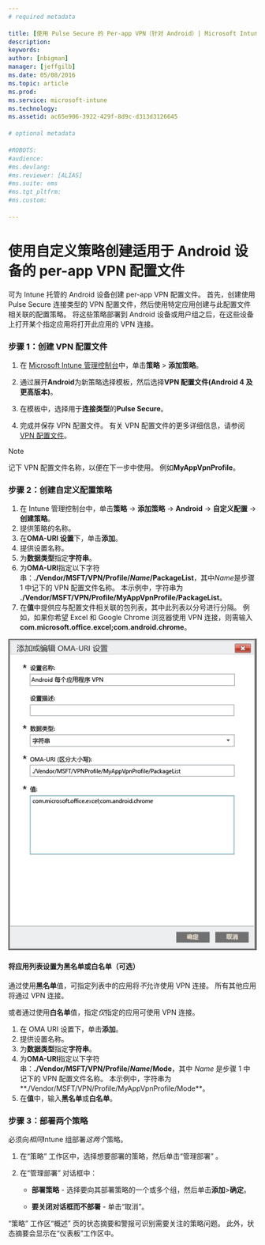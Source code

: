 ```yaml
---
# required metadata

title: [使用 Pulse Secure 的 Per-app VPN（针对 Android）| Microsoft Intune]
description:
keywords:
author: [nbigman]
manager: [jeffgilb]
ms.date: 05/08/2016
ms.topic: article
ms.prod:
ms.service: microsoft-intune
ms.technology:
ms.assetid: ac65e906-3922-429f-8d9c-d313d3126645

# optional metadata

#ROBOTS:
#audience:
#ms.devlang:
#ms.reviewer: [ALIAS]
#ms.suite: ems
#ms.tgt_pltfrm:
#ms.custom:

---
```


# 使用自定义策略创建适用于 Android 设备的 per-app VPN 配置文件

可为 Intune 托管的 Android 设备创建 per-app VPN 配置文件。 首先，创建使用 Pulse Secure 连接类型的 VPN 配置文件，然后使用特定应用创建与此配置文件相关联的配置策略。 将这些策略部署到 Android 设备或用户组之后，在这些设备上打开某个指定应用将打开此应用的 VPN 连接。 

### 步骤 1：创建 VPN 配置文件

1. 在 [Microsoft Intune 管理控制台](https://manage.microsoft.com)中，单击**策略**  >  **添加策略**。
2. 通过展开**Android**为新策略选择模板，然后选择**VPN 配置文件(Android 4 及更高版本)**。

3. 在模板中，选择用于**连接类型**的**Pulse Secure**。
4. 完成并保存 VPN 配置文件。 有关 VPN 配置文件的更多详细信息，请参阅 [VPN 配置文件](Help%20users%20connect%20to%20their%20work%20using%20VPN%20profiles%20with%20Microsoft%20Intune.md)。

> [!NOTE]
记下 VPN 配置文件名称，以便在下一步中使用。 例如**MyAppVpnProfile**。
   
### 步骤 2：创建自定义配置策略
    
   1. 在 Intune 管理控制台中，单击**策略**  ->  **添加策略**  ->  **Android**  -> **自定义配置**  -> **创建策略**。
   2. 提供策略的名称。
   3. 在**OMA-URI 设置**下，单击**添加**。
   4. 提供设置名称。
   5. 为**数据类型**指定**字符串**。
   6. 为**OMA-URI**指定以下字符串：**./Vendor/MSFT/VPN/Profile/*Name*/PackageList**，其中*Name*是步骤 1 中记下的 VPN 配置文件名称。 本示例中，字符串为 **./Vendor/MSFT/VPN/Profile/MyAppVpnProfile/PackageList**。
   7.   在**值**中提供应与配置文件相关联的包列表，其中此列表以分号进行分隔。  例如，如果你希望 Excel 和 Google Chrome 浏览器使用 VPN 连接，则需输入**com.microsoft.office.excel;com.android.chrome**。
  

   ![Android per-app VPN 自定义策略示例](..\media\android_per_app_vpn_oma_uri.png) 
#### 将应用列表设置为黑名单或白名单（可选）
通过使用**黑名单**值，可指定列表中的应用将*不*允许使用 VPN 连接。  所有其他应用将通过 VPN 连接。

或者通过使用**白名单**值，指定*仅*指定的应用可使用 VPN 连接。
 

1.  在 OMA URI 设置下，单击**添加**。
2.  提供设置名称。
3.  为**数据类型**指定**字符串**。
4.  为**OMA-URI**指定以下字符串：**./Vendor/MSFT/VPN/Profile/*Name*/Mode**，其中 *Name* 是步骤 1 中记下的 VPN 配置文件名称。 本示例中，字符串为**./Vendor/MSFT/VPN/Profile/MyAppVpnProfile/Mode**。
5.  在**值**中，输入**黑名单**或**白名单**。 


   
### 步骤 3：部署两个策略

必须向*相同*Intune 组部署*这两个*策略。

   1.  在“策略”  工作区中，选择想要部署的策略，然后单击“管理部署” 。

2.  在“管理部署”  对话框中：

    -   **部署策略** - 选择要向其部署策略的一个或多个组，然后单击**添加**&gt;**确定**。

    -   **要关闭对话框而不部署** - 单击“取消”。

“策略”  工作区“概述”  页的状态摘要和警报可识别需要关注的策略问题。 此外，状态摘要会显示在“仪表板”工作区中。



<!--HONumber=May16_HO4-->



